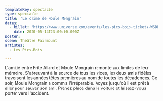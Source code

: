 ```yaml
---
templateKey: spectacle
type: spectacle
title: 'Le crime de Moule Mongrain'
dates: 
  - billet: 'https://www.universe.com/events/les-pics-bois-tickets-WSDBL0'
    date: 2020-05-14T23:00:00.000Z
poster: 
scene: Théâtre Fairmount
artistes:
  - Les Pics-Bois

---
```

L'amitié entre Frite Allard et Moule Mongrain remonte aux limites de leur mémoire. S'abreuvant à la source de tous les vices, les deux amis fidèles traversent les années têtes premières au nom de toutes les décadences. Ce soir, Moule Mongrain a commis l'irréparable. Voyez jusqu'où il est prêt à aller pour sauver son ami. Prenez place dans la voiture et laissez-vous porter vers l'accident.

